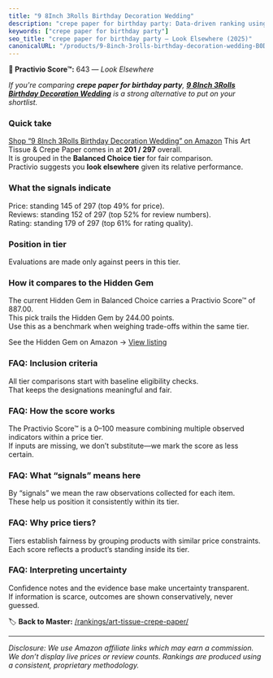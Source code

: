 ```yaml
---
title: "9 8Inch 3Rolls Birthday Decoration Wedding"
description: "crepe paper for birthday party: Data-driven ranking using the Practivio Score™. Positioned by quality, value, demand, findability, momentum."
keywords: ["crepe paper for birthday party"]
seo_title: "crepe paper for birthday party — Look Elsewhere (2025)"
canonicalURL: "/products/9-8inch-3rolls-birthday-decoration-wedding-B0DZXBSNPJ/"
---
```


**🚫 Practivio Score™:** 643 — _Look Elsewhere_


*If you're comparing **crepe paper for birthday party**, **[9 8Inch 3Rolls Birthday Decoration Wedding](https://www.amazon.com/dp/B0DZXBSNPJ?tag=practivio-20)** is a strong alternative to put on your shortlist.*
### Quick take
[Shop “9 8Inch 3Rolls Birthday Decoration Wedding” on Amazon](https://www.amazon.com/dp/B0DZXBSNPJ?tag=practivio-20)
This Art Tissue & Crepe Paper comes in at **201 / 297** overall.  
It is grouped in the **Balanced Choice tier** for fair comparison.  
Practivio suggests you **look elsewhere** given its relative performance.

### What the signals indicate
Price: standing 145 of 297 (top 49% for price).  
Reviews: standing 152 of 297 (top 52% for review numbers).  
Rating: standing 179 of 297 (top 61% for rating quality).  

### Position in tier
Evaluations are made only against peers in this tier.

### How it compares to the Hidden Gem
The current Hidden Gem in Balanced Choice carries a Practivio Score™ of 887.00.  
This pick trails the Hidden Gem by 244.00 points.  
Use this as a benchmark when weighing trade-offs within the same tier.  

See the Hidden Gem on Amazon → [View listing](https://www.amazon.com/dp/B003JO1E4A?tag=practivio-20)

### FAQ: Inclusion criteria
All tier comparisons start with baseline eligibility checks.  
That keeps the designations meaningful and fair.

### FAQ: How the score works
The Practivio Score™ is a 0–100 measure combining multiple observed indicators within a price tier.  
If inputs are missing, we don’t substitute—we mark the score as less certain.

### FAQ: What “signals” means here
By “signals” we mean the raw observations collected for each item.  
These help us position it consistently within its tier.

### FAQ: Why price tiers?
Tiers establish fairness by grouping products with similar price constraints.  
Each score reflects a product’s standing inside its tier.

### FAQ: Interpreting uncertainty
Confidence notes and the evidence base make uncertainty transparent.  
If information is scarce, outcomes are shown conservatively, never guessed.


🏷️ **Back to Master:** [/rankings/art-tissue-crepe-paper/](/rankings/art-tissue-crepe-paper/)

---
_Disclosure: We use Amazon affiliate links which may earn a commission. We don’t display live prices or review counts. Rankings are produced using a consistent, proprietary methodology._
